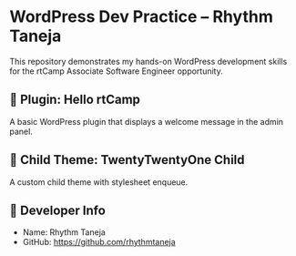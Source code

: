 # WordPress Dev Practice – Rhythm Taneja

This repository demonstrates my hands-on WordPress development skills for the rtCamp Associate Software Engineer opportunity.

## 🔌 Plugin: Hello rtCamp

A basic WordPress plugin that displays a welcome message in the admin panel.

## 🎨 Child Theme: TwentyTwentyOne Child

A custom child theme with stylesheet enqueue.

## 👤 Developer Info

- Name: Rhythm Taneja
- GitHub: https://github.com/rhythmtaneja
